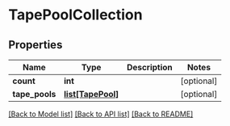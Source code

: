 # TapePoolCollection

## Properties
Name | Type | Description | Notes
------------ | ------------- | ------------- | -------------
**count** | **int** |  | [optional] 
**tape_pools** | [**list[TapePool]**](TapePool.md) |  | [optional] 

[[Back to Model list]](../README.md#documentation-for-models) [[Back to API list]](../README.md#documentation-for-api-endpoints) [[Back to README]](../README.md)


